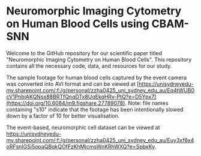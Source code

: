 # Neuromorphic Imaging Cytometry on Human Blood Cells using CBAM-SNN
Welcome to the GitHub repository for our scientific paper titled "Neuromorphic Imaging Cytometry on Human Blood Cells". This repository contains all the necessary code, data, and resources for our study.

The sample footage for human blood cells captured by the event camera was converted into AVI format and can be viewed at [https://unisydneyedu-my.sharepoint.com/:f:/g/personal/zzha0425_uni_sydney_edu_au/Eq4tWUB0cV1PnbjAKQNsx88BRTfQnqDTx8UqEkqHRv-PtQ?e=D5Ypx7](https://doi.org/10.6084/m9.figshare.27789078). Note: file names containing "s10" indicate that the footage has been intentionally slowed down by a factor of 10 for better visualisation.

The event-based, neuromorphic cell dataset can be viewed at https://unisydneyedu-my.sharepoint.com/:f:/g/personal/zzha0425_uni_sydney_edu_au/Euy3xf6x4oRFsnIGSi5opaQBqkQOfFzKhMjcmsWnKRhWXQ?e=SpbxKy.


